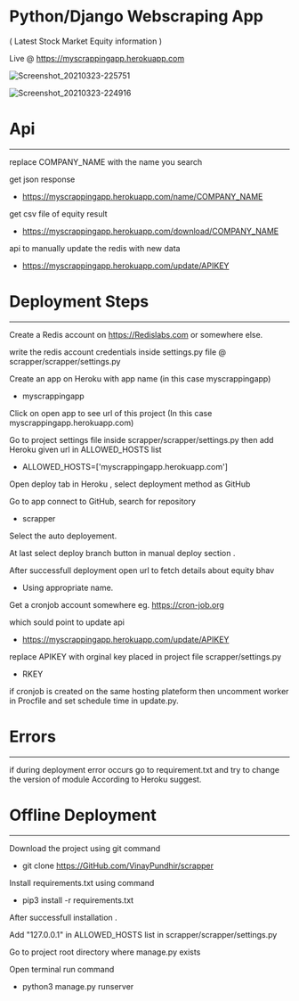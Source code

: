 # Python/Django Webscraping App 
( Latest Stock Market Equity information )

Live @ https://myscrappingapp.herokuapp.com


![Screenshot_20210323-225751](https://user-images.githubusercontent.com/51248042/112190756-50157d00-8c2b-11eb-88a2-ac4df469001e.png)



![Screenshot_20210323-224916](https://user-images.githubusercontent.com/51248042/112189479-1132f780-8c2a-11eb-9ecb-686e67da2b01.png)

# Api
_________________________________________________
replace COMPANY_NAME with the name you search

get json response

- https://myscrappingapp.herokuapp.com/name/COMPANY_NAME

get csv file of equity result

- https://myscrappingapp.herokuapp.com/download/COMPANY_NAME

api to manually update the redis with new data

- https://myscrappingapp.herokuapp.com/update/APIKEY

 


# Deployment Steps 
_______________________________

Create a Redis account on https://Redislabs.com or somewhere else.

write the redis account credentials inside settings.py file @ scrapper/scrapper/settings.py

Create an app on Heroku with app name (in this case myscrappingapp)
 
- myscrappingapp

Click on open app to see url of this project (In this case myscrappingapp.herokuapp.com)

Go to project settings file inside scrapper/scrapper/settings.py then add Heroku given url in ALLOWED_HOSTS list

- ALLOWED_HOSTS=['myscrappingapp.herokuapp.com']


Open  deploy tab in Heroku , select deployment method as GitHub

Go to app connect to GitHub, search for repository 
 
- scrapper

Select the auto deployement.

At last select deploy branch button  in manual deploy section .

After successfull deployment open url to fetch details about equity bhav 

- Using appropriate name.

Get a cronjob account somewhere eg. https://cron-job.org

which sould point to update api 

- https://myscrappingapp.herokuapp.com/update/APIKEY

replace APIKEY with orginal key placed in project file scrapper/settings.py

- RKEY

if cronjob is created on the same hosting plateform then uncomment
worker in Procfile and set schedule time in update.py.


# Errors
____________________________

if during deployment error occurs go to requirement.txt and try to change the version of module  According to Heroku suggest.





# Offline Deployment
______________________________
Download the project using git command
 
- git clone https://GitHub.com/VinayPundhir/scrapper

Install requirements.txt using command
 
- pip3 install -r requirements.txt



After successfull installation .

Add "127.0.0.1" in ALLOWED_HOSTS list in scrapper/scrapper/settings.py

Go to project root directory where manage.py exists

Open terminal run command
 
- python3 manage.py runserver 







 
